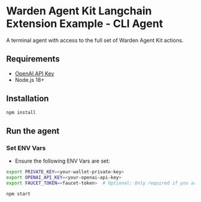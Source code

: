 # Warden Agent Kit Langchain Extension Example - CLI Agent

A terminal agent with access to the full set of Warden Agent Kit actions.

## Requirements

-   [OpenAI API Key](https://platform.openai.com/docs/quickstart#create-and-export-an-api-key)
-   Node.js 18+

## Installation

```bash
npm install
```

## Run the agent

### Set ENV Vars

-   Ensure the following ENV Vars are set:

```bash
export PRIVATE_KEY=<your-wallet-private-key>
export OPENAI_API_KEY=<your-openai-api-key>
export FAUCET_TOKEN=<faucet-token>  # Optional: Only required if you are using the faucet tool
```

```bash
npm start
```
